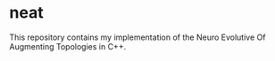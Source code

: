 # neat
This repository contains my implementation of the Neuro Evolutive Of Augmenting Topologies in C++.
